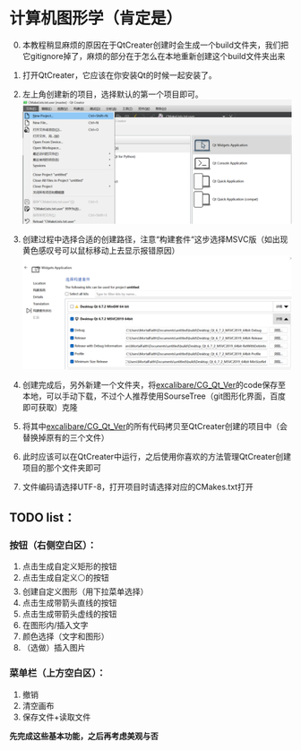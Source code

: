 # 计算机图形学（肯定是）

0. 本教程稍显麻烦的原因在于QtCreater创建时会生成一个build文件夹，我们把它gitignore掉了，麻烦的部分在于怎么在本地重新创建这个build文件夹出来

1. 打开QtCreater，它应该在你安装Qt的时候一起安装了。

2. 左上角创建新的项目，选择默认的第一个项目即可。![](README/20241023104531.png)

3. 创建过程中选择合适的创建路径，注意“构建套件“这步选择MSVC版（如出现黄色感叹号可以鼠标移动上去显示报错原因）![](README/20241023105327.png)

4. 创建完成后，另外新建一个文件夹，将[excalibare/CG_Qt_Ver](https://github.com/excalibare/CG_Qt_Ver)的code保存至本地，可以手动下载，不过个人推荐使用SourseTree（git图形化界面，百度即可获取）克隆

5. 将其中[excalibare/CG_Qt_Ver](https://github.com/excalibare/CG_Qt_Ver)的所有代码拷贝至QtCreater创建的项目中（会替换掉原有的三个文件）

6. 此时应该可以在QtCreater中运行，之后使用你喜欢的方法管理QtCreater创建项目的那个文件夹即可

7. 文件编码请选择UTF-8，打开项目时请选择对应的CMakes.txt打开

## TODO list：

### 按钮（右侧空白区）：

1. 点击生成自定义矩形的按钮
2. 点击生成自定义⚪的按钮
3. 创建自定义图形（用下拉菜单选择）
4. 点击生成带箭头直线的按钮
5. 点击生成带箭头虚线的按钮
6. 在图形内/插入文字
7. 颜色选择（文字和图形）
8. （选做）插入图片

### 菜单栏（上方空白区）：

1. 撤销
2. 清空画布
3. 保存文件+读取文件

**先完成这些基本功能，之后再考虑美观与否**